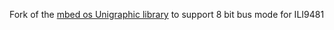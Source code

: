 Fork of the [mbed os Unigraphic library](https://os.mbed.com/teams/GraphicsDisplay/code/UniGraphic/) to support 8 bit bus mode for ILI9481

